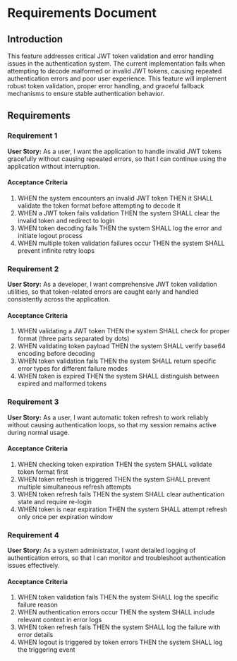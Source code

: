 # Requirements Document

## Introduction

This feature addresses critical JWT token validation and error handling issues in the authentication system. The current implementation fails when attempting to decode malformed or invalid JWT tokens, causing repeated authentication errors and poor user experience. This feature will implement robust token validation, proper error handling, and graceful fallback mechanisms to ensure stable authentication behavior.

## Requirements

### Requirement 1

**User Story:** As a user, I want the application to handle invalid JWT tokens gracefully without causing repeated errors, so that I can continue using the application without interruption.

#### Acceptance Criteria

1. WHEN the system encounters an invalid JWT token THEN it SHALL validate the token format before attempting to decode it
2. WHEN a JWT token fails validation THEN the system SHALL clear the invalid token and redirect to login
3. WHEN token decoding fails THEN the system SHALL log the error and initiate logout process
4. WHEN multiple token validation failures occur THEN the system SHALL prevent infinite retry loops

### Requirement 2

**User Story:** As a developer, I want comprehensive JWT token validation utilities, so that token-related errors are caught early and handled consistently across the application.

#### Acceptance Criteria

1. WHEN validating a JWT token THEN the system SHALL check for proper format (three parts separated by dots)
2. WHEN validating token payload THEN the system SHALL verify base64 encoding before decoding
3. WHEN token validation fails THEN the system SHALL return specific error types for different failure modes
4. WHEN token is expired THEN the system SHALL distinguish between expired and malformed tokens

### Requirement 3

**User Story:** As a user, I want automatic token refresh to work reliably without causing authentication loops, so that my session remains active during normal usage.

#### Acceptance Criteria

1. WHEN checking token expiration THEN the system SHALL validate token format first
2. WHEN token refresh is triggered THEN the system SHALL prevent multiple simultaneous refresh attempts
3. WHEN token refresh fails THEN the system SHALL clear authentication state and require re-login
4. WHEN token is near expiration THEN the system SHALL attempt refresh only once per expiration window

### Requirement 4

**User Story:** As a system administrator, I want detailed logging of authentication errors, so that I can monitor and troubleshoot authentication issues effectively.

#### Acceptance Criteria

1. WHEN token validation fails THEN the system SHALL log the specific failure reason
2. WHEN authentication errors occur THEN the system SHALL include relevant context in error logs
3. WHEN token refresh fails THEN the system SHALL log the failure with error details
4. WHEN logout is triggered by token errors THEN the system SHALL log the triggering event